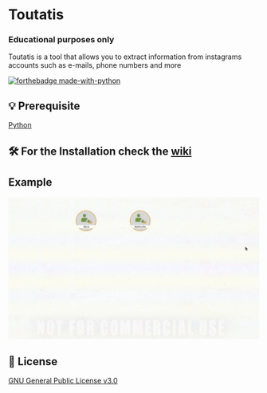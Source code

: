 # Toutatis
### Educational purposes only
Toutatis is a tool that allows you to extract information from instagrams accounts such as e-mails, phone numbers and more

[![forthebadge made-with-python](http://ForTheBadge.com/images/badges/made-with-python.svg)](https://www.python.org/)

## 💡 Prerequisite
   [Python](https://www.python.org/downloads/release/python-370/)
## 🛠️ For the Installation check the [wiki](https://github.com/megadose/toutatis-maltego/wiki/installation)
## Example
![](demo.gif)
## 📝 License
[GNU General Public License v3.0](https://www.gnu.org/licenses/gpl-3.0.fr.html)
